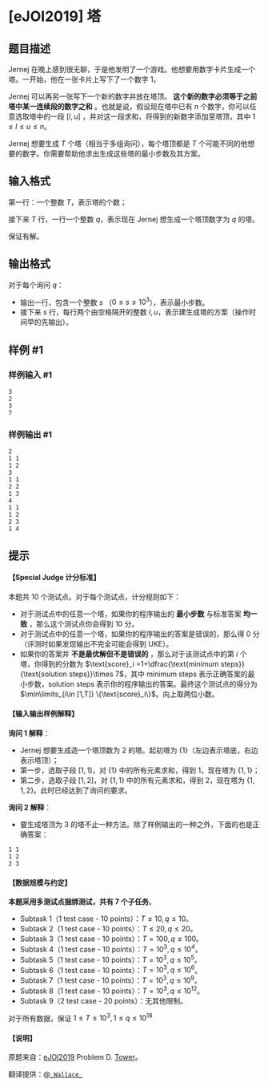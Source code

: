 # [eJOI2019] 塔

## 题目描述

Jernej 在晚上感到很无聊，于是他发明了一个游戏。他想要用数字卡片生成一个塔。一开始，他在一张卡片上写下了一个数字 $1$。

Jernej 可以再另一张写下一个新的数字并放在塔顶。 **这个新的数字必须等于之前塔中某一连续段的数字之和** 。也就是说，假设现在塔中已有 $n$ 个数字，你可以任意选取塔中的一段 $[l,u]$ ，并对这一段求和，将得到的新数字添加至塔顶，其中 $1\le l\le u\le n$。

Jernej 想要生成 $T$ 个塔（相当于多组询问），每个塔顶都是 $T$ 个可能不同的他想要的数字。你需要帮助他求出生成这些塔的最小步数及其方案。

## 输入格式

第一行：一个整数 $T$，表示塔的个数；

接下来 $T$ 行，一行一个整数 $q$，表示现在 Jernej 想生成一个塔顶数字为 $q$ 的塔。

保证有解。

## 输出格式

对于每个询问 $q$：

- 输出一行，包含一个整数 $s$ （$0\le s\le 10^3$），表示最小步数。
- 接下来 $s$ 行，每行两个由空格隔开的整数 $l,u$，表示建生成塔的方案（操作时间早的先输出）。

## 样例 #1

### 样例输入 #1
```
3
2
3
7
```

### 样例输出 #1

```
2
1 1
1 2
3
1 1
2 2
1 3
4
1 1
1 2
2 3
1 4​
```

## 提示

#### 【Special Judge 计分标准】

本题共 $10$ 个测试点。对于每个测试点，计分规则如下：

- 对于测试点中的任意一个塔，如果你的程序输出的 **最小步数** 与标准答案 **均一致** ，那么这个测试点你会得到 $10$ 分。
- 对于测试点中的任意一个塔，如果你的程序输出的答案是错误的，那么得 $0$ 分（评测时如果发现输出不完全可能会得到 UKE）。
- 如果你的答案并 **不是最优解但不是错误的** ，那么对于该测试点中的第 $i$ 个塔，你得到的分数为 $\text{score}_i =1+\dfrac{\text{minimum steps}}{\text{solution steps}}\times 7$，其中 $\text{minimum steps}$ 表示正确答案的最小步数，$\text{solution steps}$ 表示你的程序输出的答案。最终这个测试点的得分为 $\min\limits_{i\in [1,T]} \{\text{score}_i\}$。向上取两位小数。

#### 【输入输出样例解释】

**询问 1 解释**：

- Jernej 想要生成造一个塔顶数为 $2$ 的塔。起初塔为 $\{1\}$（左边表示塔底，右边表示塔顶）；
- 第一步，选取子段 $[1,1]$，对 $\{1\}$ 中的所有元素求和，得到 $1$，现在塔为 $\{1,1\}$；
- 第二步，选取子段 $[1,2]$，对 $\{1,1\}$ 中的所有元素求和，得到 $2$，现在塔为 $\{1,1,2\}$。此时已经达到了询问的要求。

**询问 2 解释**：

- 要生成塔顶为 $3$ 的塔不止一种方法。除了样例输出的一种之外，下面的也是正确答案：

```plain
1 1
1 2
2 3
```

#### 【数据规模与约定】

**本题采用多测试点捆绑测试，共有 7 个子任务**。

- Subtask 1（1 test case - 10 points）：$T\le 10,q\le 10$。
- Subtask 2（1 test case - 10 points）：$T\le 20,q\le 20$。
- Subtask 3（1 test case - 10 points）：$T= 100,q\le 100$。
- Subtask 4（1 test case - 10 points）：$T= 10^3,q\le 10^4$。
- Subtask 5（1 test case - 10 points）：$T= 10^3,q\le 10^5$。
- Subtask 6（1 test case - 10 points）：$T= 10^3,q\le 10^6$。
- Subtask 7（1 test case - 10 points）：$T= 10^3,q\le 10^9$。
- Subtask 8（1 test case - 10 points）：$T= 10^3,q\le 10^{12}$。
- Subtask 9（2 test case - 20 points）：无其他限制。

对于所有数据，保证 $1\le T\le 10^3,1\le q\le 10^{18}$

#### 【说明】

原题来自：[eJOI2019](https://www.ejoi2019.si) Problem D. [Tower](https://www.ejoi2019.si/static/media/uploads/tasks/tower-isc.pdf)。

翻译提供：@[```_Wallace_```](https://www.luogu.com.cn/user/61430)
